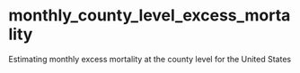 # monthly_county_level_excess_mortality
Estimating monthly excess mortality at the county level for the United States
